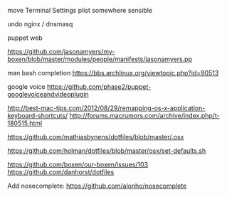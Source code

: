move Terminal Settings plist somewhere sensible

undo nginx / dnsmasq

puppet web

https://github.com/jasonamyers/my-boxen/blob/master/modules/people/manifests/jasonamyers.pp

man bash completion https://bbs.archlinux.org/viewtopic.php?id=90513

google voice https://github.com/phase2/puppet-googlevoiceandvideoplugin

http://best-mac-tips.com/2012/08/29/remapping-os-x-application-keyboard-shortcuts/
http://forums.macrumors.com/archive/index.php/t-180515.html

https://github.com/mathiasbynens/dotfiles/blob/master/.osx

https://github.com/holman/dotfiles/blob/master/osx/set-defaults.sh

https://github.com/boxen/our-boxen/issues/103
https://github.com/danhorst/dotfiles

Add nosecomplete: https://github.com/alonho/nosecomplete
